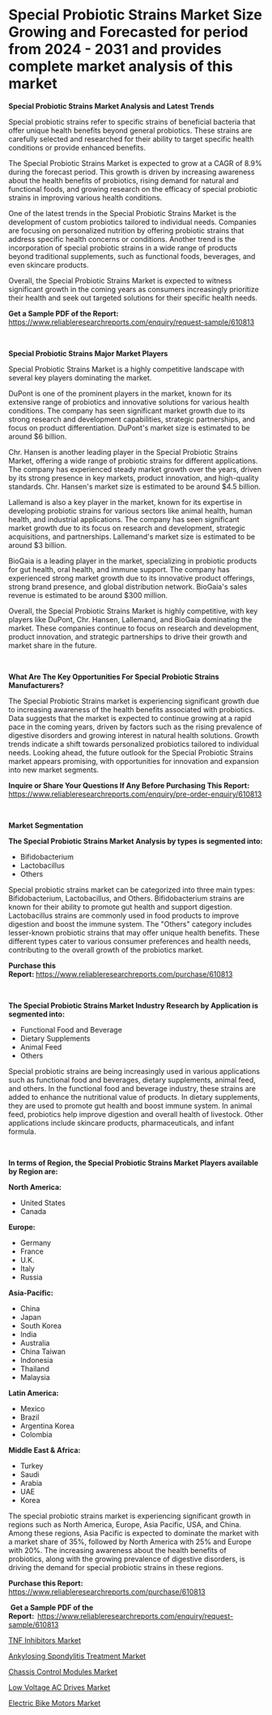 <p><h1>Special Probiotic Strains Market Size Growing and Forecasted for period from 2024 - 2031 and provides complete market analysis of this market</h1></p><p><strong>Special Probiotic Strains Market Analysis and Latest Trends</strong></p>
<p><p>Special probiotic strains refer to specific strains of beneficial bacteria that offer unique health benefits beyond general probiotics. These strains are carefully selected and researched for their ability to target specific health conditions or provide enhanced benefits.</p><p>The Special Probiotic Strains Market is expected to grow at a CAGR of 8.9% during the forecast period. This growth is driven by increasing awareness about the health benefits of probiotics, rising demand for natural and functional foods, and growing research on the efficacy of special probiotic strains in improving various health conditions.</p><p>One of the latest trends in the Special Probiotic Strains Market is the development of custom probiotics tailored to individual needs. Companies are focusing on personalized nutrition by offering probiotic strains that address specific health concerns or conditions. Another trend is the incorporation of special probiotic strains in a wide range of products beyond traditional supplements, such as functional foods, beverages, and even skincare products.</p><p>Overall, the Special Probiotic Strains Market is expected to witness significant growth in the coming years as consumers increasingly prioritize their health and seek out targeted solutions for their specific health needs.</p></p>
<p><strong>Get a Sample PDF of the Report:&nbsp;</strong> <a href="https://www.reliableresearchreports.com/enquiry/request-sample/610813">https://www.reliableresearchreports.com/enquiry/request-sample/610813</a></p>
<p>&nbsp;</p>
<p><strong>Special Probiotic Strains Major Market Players</strong></p>
<p><p>Special Probiotic Strains Market is a highly competitive landscape with several key players dominating the market. </p><p>DuPont is one of the prominent players in the market, known for its extensive range of probiotics and innovative solutions for various health conditions. The company has seen significant market growth due to its strong research and development capabilities, strategic partnerships, and focus on product differentiation. DuPont's market size is estimated to be around $6 billion.</p><p>Chr. Hansen is another leading player in the Special Probiotic Strains Market, offering a wide range of probiotic strains for different applications. The company has experienced steady market growth over the years, driven by its strong presence in key markets, product innovation, and high-quality standards. Chr. Hansen's market size is estimated to be around $4.5 billion.</p><p>Lallemand is also a key player in the market, known for its expertise in developing probiotic strains for various sectors like animal health, human health, and industrial applications. The company has seen significant market growth due to its focus on research and development, strategic acquisitions, and partnerships. Lallemand's market size is estimated to be around $3 billion.</p><p>BioGaia is a leading player in the market, specializing in probiotic products for gut health, oral health, and immune support. The company has experienced strong market growth due to its innovative product offerings, strong brand presence, and global distribution network. BioGaia's sales revenue is estimated to be around $300 million.</p><p>Overall, the Special Probiotic Strains Market is highly competitive, with key players like DuPont, Chr. Hansen, Lallemand, and BioGaia dominating the market. These companies continue to focus on research and development, product innovation, and strategic partnerships to drive their growth and market share in the future.</p></p>
<p>&nbsp;</p>
<p><strong>What Are The Key Opportunities For Special Probiotic Strains Manufacturers?</strong></p>
<p><p>The Special Probiotic Strains market is experiencing significant growth due to increasing awareness of the health benefits associated with probiotics. Data suggests that the market is expected to continue growing at a rapid pace in the coming years, driven by factors such as the rising prevalence of digestive disorders and growing interest in natural health solutions. Growth trends indicate a shift towards personalized probiotics tailored to individual needs. Looking ahead, the future outlook for the Special Probiotic Strains market appears promising, with opportunities for innovation and expansion into new market segments.</p></p>
<p><strong>Inquire or Share Your Questions If Any Before Purchasing This Report:</strong> <a href="https://www.reliableresearchreports.com/enquiry/pre-order-enquiry/610813">https://www.reliableresearchreports.com/enquiry/pre-order-enquiry/610813</a></p>
<p>&nbsp;</p>
<p><strong>Market Segmentation</strong></p>
<p><strong>The Special Probiotic Strains Market Analysis by types is segmented into:</strong></p>
<p><ul><li>Bifidobacterium</li><li>Lactobacillus</li><li>Others</li></ul></p>
<p><p>Special probiotic strains market can be categorized into three main types: Bifidobacterium, Lactobacillus, and Others. Bifidobacterium strains are known for their ability to promote gut health and support digestion. Lactobacillus strains are commonly used in food products to improve digestion and boost the immune system. The "Others" category includes lesser-known probiotic strains that may offer unique health benefits. These different types cater to various consumer preferences and health needs, contributing to the overall growth of the probiotics market.</p></p>
<p><strong>Purchase this Report:&nbsp;</strong><a href="https://www.reliableresearchreports.com/purchase/610813">https://www.reliableresearchreports.com/purchase/610813</a></p>
<p>&nbsp;</p>
<p><strong>The Special Probiotic Strains Market Industry Research by Application is segmented into:</strong></p>
<p><ul><li>Functional Food and Beverage</li><li>Dietary Supplements</li><li>Animal Feed</li><li>Others</li></ul></p>
<p><p>Special probiotic strains are being increasingly used in various applications such as functional food and beverages, dietary supplements, animal feed, and others. In the functional food and beverage industry, these strains are added to enhance the nutritional value of products. In dietary supplements, they are used to promote gut health and boost immune system. In animal feed, probiotics help improve digestion and overall health of livestock. Other applications include skincare products, pharmaceuticals, and infant formula.</p></p>
<p>&nbsp;</p>
<p><strong>In terms of Region, the Special Probiotic Strains Market Players available by Region are:</strong></p>
<p>
    <p> <strong> North America: </strong>
        <ul>
            <li>United States</li>
            <li>Canada</li>
        </ul>
        </p> 
    <p> <strong> Europe: </strong>
        <ul>
            <li>Germany</li>
            <li>France</li>
            <li>U.K.</li>
            <li>Italy</li>
            <li>Russia</li>
        </ul>
        </p> 
    <p> <strong> Asia-Pacific: </strong>
        <ul>
            <li>China</li>
            <li>Japan</li>
            <li>South Korea</li>
            <li>India</li>
            <li>Australia</li>
            <li>China Taiwan</li>
            <li>Indonesia</li>
            <li>Thailand</li>
            <li>Malaysia</li>
        </ul>
        </p> 
    <p> <strong> Latin America: </strong>
        <ul>
            <li>Mexico</li>
            <li>Brazil</li>
            <li>Argentina Korea</li>
            <li>Colombia</li>
        </ul>
        </p> 
    <p> <strong> Middle East & Africa: </strong>
        <ul>
            <li>Turkey</li>
            <li>Saudi</li>
            <li>Arabia</li>
            <li>UAE</li>
            <li>Korea</li>
        </ul>
    </p>
    </p>
<p><p>The special probiotic strains market is experiencing significant growth in regions such as North America, Europe, Asia Pacific, USA, and China. Among these regions, Asia Pacific is expected to dominate the market with a market share of 35%, followed by North America with 25% and Europe with 20%. The increasing awareness about the health benefits of probiotics, along with the growing prevalence of digestive disorders, is driving the demand for special probiotic strains in these regions.</p></p>
<p><strong>Purchase this Report: </strong><a href="https://www.reliableresearchreports.com/purchase/610813">https://www.reliableresearchreports.com/purchase/610813</a></p>
<p>&nbsp;<strong>Get a Sample PDF of the Report:&nbsp;&nbsp;</strong><a href="https://www.reliableresearchreports.com/enquiry/request-sample/610813">https://www.reliableresearchreports.com/enquiry/request-sample/610813</a></p>
<p><strong></strong></p>
<p><p><a href="https://medium.com/p/1077cc9e99b3/edit">TNF Inhibitors Market</a></p><p><a href="https://medium.com/@zolajenkins1966/ankylosing-spondylitis-treatment-market-report-reveals-the-latest-trends-and-growth-opportunities-c091dfe9389d">Ankylosing Spondylitis Treatment Market</a></p><p><a href="https://issuu.com/reportprime-2/docs/chassis-control-modules-market-size-2030.pptx">Chassis Control Modules Market</a></p><p><a href="https://github.com/YashRP12/Market-Research-Report-List-3/blob/main/low-voltage-ac-drives-market.md">Low Voltage AC Drives Market</a></p><p><a href="https://issuu.com/reportprime-2/docs/electric-bike-motors-market-size-2030.pptx">Electric Bike Motors Market</a></p></p>